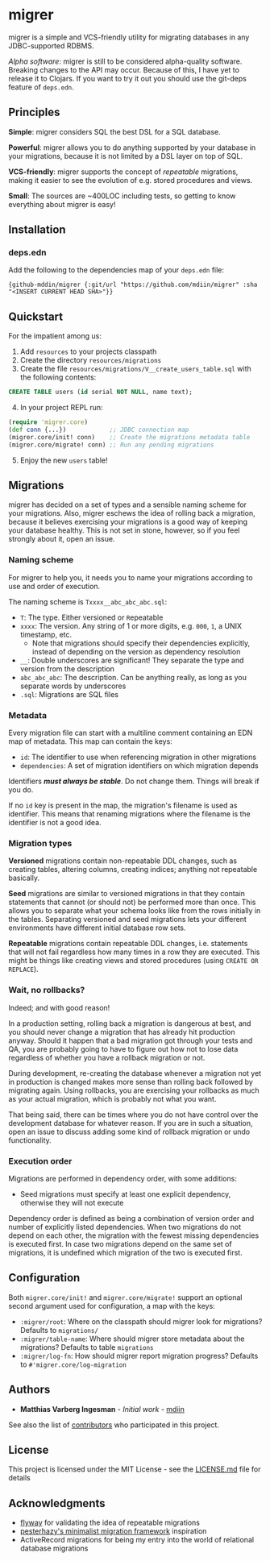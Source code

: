 # migrer

migrer is a simple and VCS-friendly utility for migrating databases in any
JDBC-supported RDBMS.

*Alpha software*: migrer is still to be considered alpha-quality software.
Breaking changes to the API may occur. Because of this, I have yet to release it
to Clojars. If you want to try it out you should use the git-deps feature of
`deps.edn`.

## Principles

**Simple**: migrer considers SQL the best DSL for a SQL database.

**Powerful**: migrer allows you to do anything supported by your database in
your migrations, because it is not limited by a DSL layer on top of SQL.

**VCS-friendly**: migrer supports the concept of *repeatable* migrations, making
it easier to see the evolution of e.g. stored procedures and views.

**Small**: The sources are ~400LOC including tests, so getting to know
everything about migrer is easy!

## Installation

### deps.edn

Add the following to the dependencies map of your `deps.edn` file:

```
{github-mddin/migrer {:git/url "https://github.com/mdiin/migrer" :sha "<INSERT CURRENT HEAD SHA>"}}
```

## Quickstart

For the impatient among us:

1. Add `resources` to your projects classpath
2. Create the directory `resources/migrations`
3. Create the file `resources/migrations/V__create_users_table.sql` with the
   following contents:

```SQL
CREATE TABLE users (id serial NOT NULL, name text);
```

4. In your project REPL run:

```clojure
(require 'migrer.core)
(def conn {...})            ;; JDBC connection map
(migrer.core/init! conn)    ;; Create the migrations metadata table
(migrer.core/migrate! conn) ;; Run any pending migrations
```

5. Enjoy the new `users` table!

## Migrations

migrer has decided on a set of types and a sensible naming scheme for your
migrations. Also, migrer eschews the idea of rolling back a migration, because
it believes exercising your migrations is a good way of keeping your database
healthy. This is not set in stone, however, so if you feel strongly about it,
open an issue.

### Naming scheme

For migrer to help you, it needs you to name your migrations according to use
and order of execution.

The naming scheme is `Txxxx__abc_abc_abc.sql`:

- `T`: The type. Either `V`ersioned or `R`epeatable
- `xxxx`: The version. Any string of 1 or more digits, e.g. `000`, `1`, a UNIX
  timestamp, etc.
  - Note that migrations should specify their dependencies explicitly, instead
    of depending on the version as dependency resolution
- `__`: Double underscores are significant! They separate the type and version
  from the description
- `abc_abc_abc`: The description. Can be anything really, as long as you
  separate words by underscores
- `.sql`: Migrations are SQL files

### Metadata

Every migration file can start with a multiline comment containing an EDN map of
metadata. This map can contain the keys:

- `id`: The identifier to use when referencing migration in other migrations
- `dependencies`: A set of migration identifiers on which migration depends

Identifiers ***must always be stable***. Do not change them. Things will break
if you do.

If no `id` key is present in the map, the migration's filename is used as
identifier. This means that renaming migrations where the filename is the
identifier is not a good idea.

### Migration types

**Versioned** migrations contain non-repeatable DDL changes, such as creating
tables, altering columns, creating indices; anything not repeatable basically.

**Seed** migrations are similar to versioned migrations in that they contain
statements that cannot (or should not) be performed more than once. This allows
you to separate what your schema looks like from the rows initially in the
tables. Separating versioned and seed migrations lets your different
environments have different initial database row sets.

**Repeatable** migrations contain repeatable DDL changes, i.e. statements that
will not fail regardless how many times in a row they are executed. This might
be things like creating views and stored procedures (using `CREATE OR REPLACE`).

### Wait, no rollbacks?

Indeed; and with good reason!

In a production setting, rolling back a migration is dangerous at best, and you
should never change a migration that has already hit production anyway. Should
it happen that a bad migration got through your tests and QA, you are probably
going to have to figure out how not to lose data regardless of whether you have
a rollback migration or not.

During development, re-creating the database whenever a migration not yet in
production is changed makes more sense than rolling back followed by migrating
again. Using rollbacks, you are exercising your rollbacks as much as your actual
migration, which is probably not what you want.

That being said, there can be times where you do not have control over the
development database for whatever reason. If you are in such a situation, open
an issue to discuss adding some kind of rollback migration or undo
functionality.

### Execution order

Migrations are performed in dependency order, with some additions:

- Seed migrations must specify at least one explicit dependency, otherwise they
  will not execute

Dependency order is defined as being a combination of version order and number
of explicitly listed dependencies. When two migrations do not depend on each
other, the migration with the fewest missing dependencies is executed first. In
case two migrations depend on the same set of migrations, it is undefined which
migration of the two is executed first.

## Configuration

Both `migrer.core/init!` and `migrer.core/migrate!` support an optional second
argument used for configuration, a map with the keys:

- `:migrer/root`: Where on the classpath should migrer look for migrations?
  Defaults to `migrations/`
- `:migrer/table-name`: Where should migrer store metadata about the migrations?
  Defaults to table `migrations`
- `:migrer/log-fn`: How should migrer report migration progress? Defaults to
  `#'migrer.core/log-migration`

## Authors

* **Matthias Varberg Ingesman** - *Initial work* -
  [mdiin](https://github.com/mdiin)

See also the list of
[contributors](https://github.com/mdiin/migrer/contributors) who participated in
this project.

## License

This project is licensed under the MIT License - see the
[LICENSE.md](LICENSE.md) file for details

## Acknowledgments

* [flyway](https://flywaydb.org/) for validating the idea of repeatable
  migrations
* [pesterhazy's minimalist migration
  framework](https://gist.github.com/pesterhazy/9f7c0a7a9edd002759779c1732e0ac43)
  inspiration
* ActiveRecord migrations for being my entry into the world of relational
  database migrations

